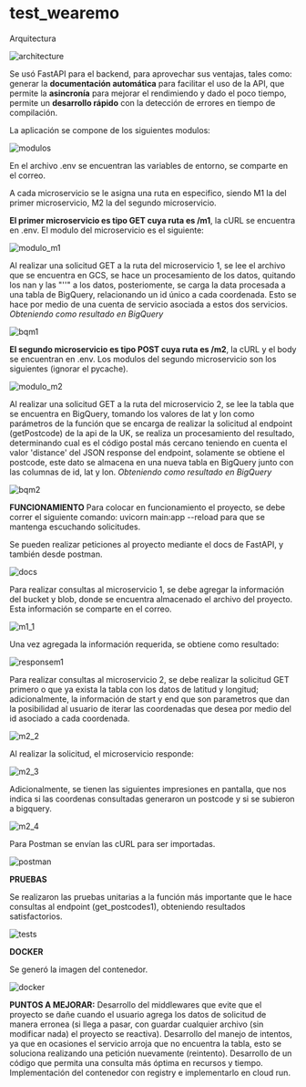# test_wearemo

Arquitectura

![architecture](https://github.com/DVRRS/test_wearemo/assets/69321668/c66c54c5-b3b3-4413-a2f4-b2730e123403)

Se usó FastAPI para el backend, para aprovechar sus ventajas, tales como: generar la __documentación automática__ para facilitar el uso de la API, que permite la __asincronía__ para mejorar el rendimiendo y dado el poco tiempo, permite un __desarrollo rápido__ con la detección de errores en tiempo de compilación.

La aplicación se compone de los siguientes modulos: 

![modulos](https://github.com/DVRRS/test_wearemo/assets/69321668/ee6845eb-a9c5-49e8-9a4d-46cd45789030)

En el archivo .env se encuentran las variables de entorno, se comparte en el correo.

A cada microservicio se le asigna una ruta en especifico, siendo M1 la del primer microservicio, M2 la del segundo microservicio. 

**El primer microservicio es tipo GET cuya ruta es /m1**, la cURL se encuentra en .env. 
El modulo del microservicio es el siguiente:

![modulo_m1](https://github.com/DVRRS/test_wearemo/assets/69321668/6c871afd-e48d-4601-ad50-6f594d19ee55)

Al realizar una solicitud GET a la ruta del microservicio 1, se lee el archivo que se encuentra en GCS, se hace un procesamiento de los datos, quitando los nan y las "''" a los datos, posteriomente, se carga la data procesada a una tabla de BigQuery, relacionando un id único a cada coordenada. Esto se hace por medio de una cuenta de servicio asociada a estos dos servicios.
_Obteniendo como resultado en BigQuery_

![bqm1](https://github.com/DVRRS/test_wearemo/assets/69321668/50f464b5-ac2b-4206-a33f-93b61452d69b)


**El segundo microservicio es tipo POST cuya ruta es /m2**, la cURL y el body se encuentran en .env. Los modulos del segundo microservicio son los siguientes (ignorar el pycache).

![modulo_m2](https://github.com/DVRRS/test_wearemo/assets/69321668/2b6d3228-444a-40ab-9ff6-386bcc695109)

Al realizar una solicitud GET a la ruta del microservicio 2, se lee la tabla que se encuentra en BigQuery, tomando los valores de lat y lon como parámetros de la función que se encarga de realizar la solicitud al endpoint (getPostcode) de la api de la UK, se realiza un procesamiento del resultado, determinando cual es el código postal más cercano teniendo en cuenta el valor 'distance' del JSON response del endpoint, solamente se obtiene el postcode, este dato se almacena en una nueva tabla en BigQuery junto con las columnas de id, lat y lon.
_Obteniendo como resultado en BigQuery_

![bqm2](https://github.com/DVRRS/test_wearemo/assets/69321668/b08007ab-81da-4af7-9f0e-bc986e713264)

**FUNCIONAMIENTO**
Para colocar en funcionamiento el proyecto, se debe correr el siguiente comando: uvicorn main:app --reload para que se mantenga escuchando solicitudes.

Se pueden realizar peticiones al proyecto mediante el docs de FastAPI, y también desde postman.

![docs](https://github.com/DVRRS/test_wearemo/assets/69321668/6f583deb-d4fe-41c2-a653-5fe02b37cd34)

Para realizar consultas al microservicio 1, se debe agregar la información del bucket y blob, donde se encuentra almacenado el archivo del proyecto. Esta información se comparte en el correo.

![m1_1](https://github.com/DVRRS/test_wearemo/assets/69321668/95f13301-ef08-4899-9c9c-7f132b915c08)

Una vez agregada la información requerida, se obtiene como resultado:

![responsem1](https://github.com/DVRRS/test_wearemo/assets/69321668/99ce2c48-eb2b-46fd-8bd8-b480451f7d84)

Para realizar consultas al microservicio 2, se debe realizar la solicitud GET primero o que ya exista la tabla con los datos de latitud y longitud; adicionalmente, la información de start y end que son parametros que dan la posibilidad al usuario de iterar las coordenadas que desea por medio del id asociado a cada coordenada.

![m2_2](https://github.com/DVRRS/test_wearemo/assets/69321668/826107c5-2d50-4b23-abe8-a9816e9e03e2)

Al realizar la solicitud, el microservicio responde:

![m2_3](https://github.com/DVRRS/test_wearemo/assets/69321668/c2114423-dd81-42bf-b8c9-831183874b00)

Adicionalmente, se tienen las siguientes impresiones en pantalla, que nos indica si las coordenas consultadas generaron un postcode y si se subieron a bigquery.

![m2_4](https://github.com/DVRRS/test_wearemo/assets/69321668/c2a453cd-9f81-4575-8688-d8e3ffe02adb)

Para Postman se envían las cURL para ser importadas.

![postman](https://github.com/DVRRS/test_wearemo/assets/69321668/26cc2996-1dd1-4022-9c04-bbfa726020e4)

**PRUEBAS**

Se realizaron las pruebas unitarias a la función más importante que le hace consultas al endpoint (get_postcodes1), obteniendo resultados satisfactorios.

![tests](https://github.com/DVRRS/test_wearemo/assets/69321668/0edd6a7a-68bb-4bd9-9123-ff5169950ac0)

**DOCKER**

Se generó la imagen del contenedor.

![docker](https://github.com/DVRRS/test_wearemo/assets/69321668/a371abf6-c415-417b-80ea-fcbc58686c8c)



**PUNTOS A MEJORAR:**
Desarrollo del middlewares que evite que el proyecto se dañe cuando el usuario agrega los datos de solicitud de manera erronea (si llega a pasar, con guardar cualquier archivo (sin modificar nada) el proyecto se reactiva).
Desarrollo del manejo de intentos, ya que en ocasiones el servicio arroja que no encuentra la tabla, esto se soluciona realizando una petición nuevamente (reintento).
Desarrollo de un código que permita una consulta más óptima en recursos y tiempo.
Implementación del contenedor con registry e implementarlo en cloud run.



